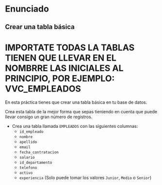 # Enunciado

## Crear una tabla básica

# IMPORTATE TODAS LA TABLAS TIENEN QUE LLEVAR EN EL NOMBRRE LAS INICIALES AL PRINCIPIO, POR EJEMPLO: VVC_EMPLEADOS

En esta práctica tienes que crear una tabla básica en tu base de datos.

Crea esta tabla de la mejor forma que sepas tieniendo en cuenta que puede llevar consigo un gran número de registros.

- Crea una tabla llamada `EMPLEADOS` con las siguientes columnas:
  - `id_empleado`
  - `nombre`
  - `apellido`
  - `email`
  - `fecha_contratacion`
  - `salario`
  - `id_departamento`
  - `telefono`
  - `activo`
  - `experiencia` (Solo puede tomar los valores `Junior`, `Medio` o `Senior`)